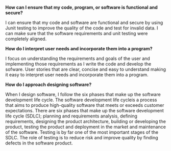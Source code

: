 <b>How can I ensure that my code, program, or software is functional and secure?</b>

I can ensure that my code and software are functional and secure by using Junit testing to improve the quality of the code and test for invalid data. I can make sure that the software requirements and unit testing were completely aligned.

<b>How do I interpret user needs and incorporate them into a program?</b>

I focus on understanding the requirements and goals of the user and implementing those requirements as I write the code and develop the sofware.
User stories that are clear, concise and easy to understand making it easy to interpret user needs and incorporate them into a program.

<b>How do I approach designing software?</b>

When I design software, I follow the six phases that make up the software development life cycle. The software development life cycleis a process that aims to produce high-quality software that meets or exceeds customer expectations. There are six phases that make up the software development life cycle (SDLC); planning and requirements analysis, defining requirements, designing the product architecture, building or developing the product, testing the product and deployment in the market and maintenance of the software. Testing is by far one of the most important stages of the SDLC. The role of testing is to reduce risk and improve quality by finding defects in the software product. 

